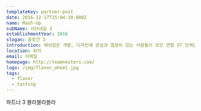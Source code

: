 ```yaml
---
templateKey: partner-post
date: 2016-12-17T15:04:10.000Z
name: Mash-Up
subName: 서브네임 3
establishmentYear: 2016
slogan: 슬로건 3
introduction: 매쉬업은 개발, 디자인에 관심과 열정이 있는 사람들이 모인 연합 IT 단체입니다.
location: 위치
email: 이메일
homepage: http://teamnexters.com/
logo: /img/flavor_wheel.jpg
tags:
  - flavor
  - tasting
---
```

파트너 3 블라블라블라
